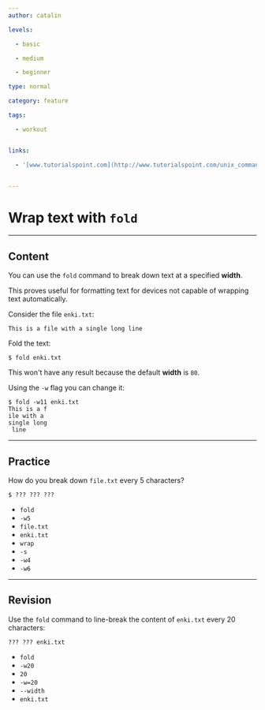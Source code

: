 ```yaml
---
author: catalin

levels:

  - basic

  - medium

  - beginner

type: normal

category: feature

tags:

  - workout


links:

  - '[www.tutorialspoint.com](http://www.tutorialspoint.com/unix_commands/fold.htm){website}'


---
```


# Wrap text with `fold`

---

## Content

You can use the `fold` command to break down text at a specified **width**.

This proves useful for formatting text for devices not capable of wrapping text automatically.

Consider the file `enki.txt`:

```
This is a file with a single long line
```

Fold the text:

```
$ fold enki.txt
```

This won't have any result because the default **width** is `80`.

Using the `-w` flag you can change it:

```
$ fold -w11 enki.txt
This is a f
ile with a
single long
 line
```

---

## Practice

How do you break down `file.txt` every 5 characters?

```
$ ??? ??? ???
```

- `fold`
- `-w5`
- `file.txt`
- `enki.txt`
- `wrap`
- `-s`
- `-w4`
- `-w6`

---

## Revision

Use the `fold` command to line-break the content of `enki.txt` every 20 characters:

```
??? ??? enki.txt
```

- `fold`
- `-w20`
- `20`
- `-w=20`
- `--width`
- `enki.txt`

